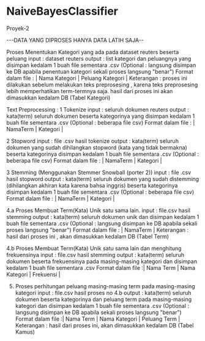 # NaiveBayesClassifier
Proyek-2

---DATA YANG DIPROSES HANYA DATA LATIH SAJA--

Proses Menentukan Kategori yang ada pada dataset reuters beserta peluang
  input : dataset reuters
  output : list kategori dan peluangnya yang disimpan kedalam 1 buah file sementara .csv (Optional : langsung disimpan ke DB apabila penentuan kategori sekali proses langsung "benar")
  Format dalam file : | Nama Kategori | Peluang Kategori |
  Keterangan : proses ini dilakukan sebelum melakukan teks preprosesing , karena teks preprosesing lebih memperhatikan term-termnya saja. hasil dari proses ini akan dimasukkan kedalam DB (Tabel Kategori)

Text Preprocessing :
  1 Tokenize
    input : seluruh dokumen reuters
    output : kata(term) seluruh dokumen beserta kategorinya yang disimpan kedalam 1 buah file sementara .csv (Optional : beberapa file csv)
    Format dalam file : | NamaTerm | Kategori |

  2 Stopword
    input : file .csv hasil tokenize
    output : kata(term) seluruh dokumen yang sudah dihilangkan stopword (kata yang tidak bermakna) beserta kategorinya disimpan kedalam 1 buah file sementara .csv (Optional : beberapa file csv)
    Format dalam file : | NamaTerm | Kategori |

  3 Stemming (Menggunakan Stemmer Snowball (porter 2))
    input : file .csv hasil stopword
    output : kata(term) seluruh dokumen yang sudah distemming (dihilangkan akhiran kata karena bahsa inggris) beserta kategorinya   disimpan kedalam 1 buah  file sementara .csv (Optional : beberapa file csv)
    Format dalam file : | NamaTerm | Kategori | 

  4.a Proses Membuat Term(Kata) Unik satu sama lain.
      input : file.csv hasil stemming
      output : kata(term) seluruh dokumen unik dan disimpan kedalam 1 buah file sementara .csv (Optional : langsung disimpan ke DB apabila sekali proses langsung "benar")
      Format dalam file : | NamaTerm |
      Keterangan : hasil dari proses ini , akan dimasukkan kedalam DB (Tabel Term)

  4.b Proses Membuat Term(Kata) Unik satu sama lain dan menghitung frekuensinya
      input : file.csv hasil stemming
      output : kata(term) seluruh dokumen beserta frekuensinya pada masing-masing kategori dan disimpan kedalam 1 buah file  sementara .csv
      Format dalam file :| Nama Term | Nama Kategori | Frekuensi |
   
  5. Proses perhitungan peluang masing-masing term pada masing-masing kategori
     input : file.csv hasil proses no 4.b
     output : kata(term) seluruh dokumen beserta kategorinya dan peluang term pada masing-masing kategori dan disimpan kedalam 1 buah file sementara .csv (Optional : langsung disimpan ke DB apabila sekali proses langsung "benar")
     Format dalam file :| Nama Term | Nama Kategori | Peluang Term |
     Keterangan : hasil dari proses ini, akan dimasukkan kedalam DB (Tabel Kamus)


